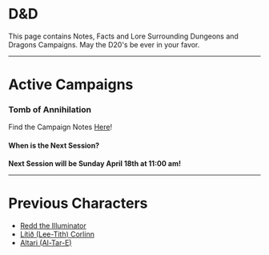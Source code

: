 # D&D
This page contains Notes, Facts and Lore Surrounding Dungeons and Dragons Campaigns. May the D20's be ever in your favor.

---
# Active Campaigns
### Tomb of Annihilation
Find the Campaign Notes [Here](notes/campaign_notes-Tomb_of_Annihilation.md)!
#### When is the Next Session?
**Next Session will be Sunday April 18th at 11:00 am!**

---
# Previous Characters
- [Redd the Illuminator](notes/redd_character_notes.md)
- [Lítið (Lee-Tith) Corlinn](notes/lt_character_notes.md)
- [Altari  (Al-Tar-E)](notes/at_character_notes.md)
